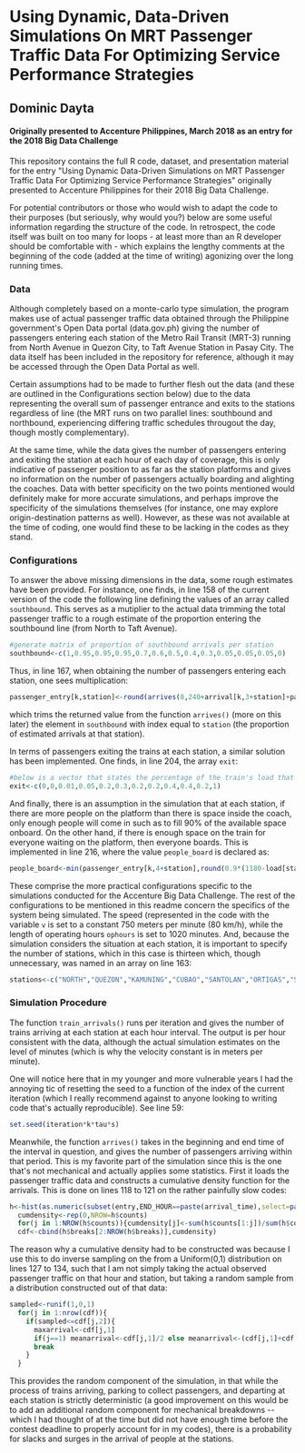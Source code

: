 # Using Dynamic, Data-Driven Simulations On MRT Passenger Traffic Data For Optimizing Service Performance Strategies
## Dominic Dayta
#### Originally presented to Accenture Philippines, March 2018 as an entry for the 2018 Big Data Challenge

This repository contains the full R code, dataset, and presentation material for the entry "Using Dynamic Data-Driven Simulations on MRT Passenger Traffic Data For Optimizing Service Performance Strategies" originally presented to Accenture Philippines for their 2018 Big Data Challenge.

For potential contributors or those who would wish to adapt the code to their purposes (but seriously, why would you?) below are some useful information regarding the structure of the code. In retrospect, the code itself was built on too many for loops - at least more than an R developer should be comfortable with - which explains the lengthy comments at the beginning of the code (added at the time of writing) agonizing over the long running times.

### Data

Although completely based on a monte-carlo type simulation, the program makes use of actual passenger traffic data obtained through the Philippine government's Open Data portal (data.gov.ph) giving the number of passengers entering each station of the Metro Rail Transit (MRT-3) running from North Avenue in Quezon City, to Taft Avenue Station in Pasay City. The data itself has been included in the repository for reference, although it may be accessed through the Open Data Portal as well.

Certain assumptions had to be made to further flesh out the data (and these are outlined in the Configurations section below) due to the data representing the overall sum of passenger entrance and exits to the stations regardless of line (the MRT runs on two parallel lines: southbound and northbound, experiencing differing traffic schedules througout the day, though mostly complementary).

At the same time, while the data gives the number of passengers entering and exiting the station at each hour of each day of coverage, this is only indicative of passenger position to as far as the station platforms and gives no information on the number of passengers actually boarding and alighting the coaches. Data with better specificity on the two points mentioned would definitely make for more accurate simulations, and perhaps improve the specificity of the simulations themselves (for instance, one may explore origin-destination patterns as well). However, as these was not available at the time of coding, one would find these to be lacking in the codes as they stand.

### Configurations

To answer the above missing dimensions in the data, some rough estimates have been provided. For instance, one finds, in line 158 of the current version of the code the following line defining the values of an array called `southbound`. This serves as a mutiplier to the actual data trimming the total passenger traffic to a rough estimate of the proportion entering the southbound line (from North to Taft Avenue). 

```r
#generate matrix of proportion of southbound arrivals per station
southbound<-c(1,0.95,0.95,0.95,0.7,0.6,0.5,0.4,0.3,0.05,0.05,0.05,0)
```

Thus, in line 167, when obtaining the number of passengers entering each station, one sees multiplication:

```r
passenger_entry[k,station]<-round(arrives(0,240+arrival[k,3+station]+parking,stations[station],2014,iterate)*southbound[station],digits=0)
```
which trims the returned value from the function `arrives()` (more on this later) the element in `southbound` with index equal to `station` (the proportion of estimated arrivals at that station).

In terms of passengers exiting the trains at each station, a similar solution has been implemented. One finds, in line 204, the array `exit`:

```r
#below is a vector that states the percentage of the train's load that will exit at a given station
exit<-c(0,0,0.01,0.05,0.2,0.3,0.2,0.2,0.4,0.4,0.2,1)
```

And finally, there is an assumption in the simulation that at each station, if there are more people on the platform than there is space inside the coach, only enough people will come in such as to fill 90% of the available space onboard. On the other hand, if there is enough space on the train for everyone waiting on the platform, then everyone boards. This is implemented in line 216, where the value `people_board` is declared as:

```r
people_board<-min(passenger_entry[k,4+station],round(0.9*(1180-load[station]),digits=0))
```

These comprise the more practical configurations specific to the simulations conducted for the Accenture Big Data Challenge. The rest of the configurations to be mentioned in this readme concern the specifics of the system being simulated. The speed (represented in the code with the variable `v` is set to a constant 750 meters per minute (80 km/h), while the length of operating hours `ophours` is set to 1020 minutes. And, because the simulation considers the situation at each station, it is important to specify the number of stations, which in this case is thirteen which, though unnecessary, was named in an array on line 163:

```r
stations<-c("NORTH","QUEZON","KAMUNING","CUBAO","SANTOLAN","ORTIGAS","SHAW","BONI","GUADALUPE","BUENDIA","AYALA","MAGALLANES","TAFT")
```

### Simulation Procedure

The function `train_arrivals()` runs per iteration and gives the number of trains arriving at each station at each hour interval. The output is per hour consistent with the data, although the actual simulation estimates on the level of minutes (which is why the velocity constant is in meters per minute).

One will notice here that in my younger and more vulnerable years I had the annoying tic of resetting the seed to a function of the index of the current iteration (which I really recommend against to anyone looking to writing code that's actually reproducible). See line 59:

```r
set.seed(iteration*k*tau*s)
```

Meanwhile, the function `arrives()` takes in the beginning and end time of the interval in question, and gives the number of passengers arriving within that period. This is my favorite part of the simulation since this is the one that's not mechanical and actually applies some statistics. First it loads the passenger traffic data and constructs a cumulative density function for the arrivals. This is done on lines 118 to 121 on the rather painfully slow codes:

```r
h<-hist(as.numeric(subset(entry,END_HOUR==paste(arrival_time),select=paste(station))[[1]]),main=paste("Distribution of Arrivals, ",station,sep=""),xlab="Number of Arrivals",freq=FALSE)
  cumdensity<-rep(0,NROW=h$counts)
  for(j in 1:NROW(h$counts)){cumdensity[j]<-sum(h$counts[1:j])/sum(h$counts)}
  cdf<-cbind(h$breaks[2:NROW(h$breaks)],cumdensity)
```

The reason why a cumulative density had to be constructed was because I use this to do inverse sampling on the from a Uniform(0,1) distribution on lines 127 to 134, such that I am not simply taking the actual observed passenger traffic on that hour and station, but taking a random sample from a distribution constructed out of that data:

```r
sampled<-runif(1,0,1)
  for(j in 1:nrow(cdf)){
    if(sampled<=cdf[j,2]){
      maxarrival<-cdf[j,1]
      if(j==1) meanarrival<-cdf[j,1]/2 else meanarrival<-(cdf[j,1]+cdf[j-1,1])/2 
      break
    }  
  }
```

This provides the random component of the simulation, in that while the process of trains arriving, parking to collect passengers, and departing at each station is strictly deterministic (a good improvement on this would be to add an additional random component for mechanical breakdowns -- which I had thought of at the time but did not have enough time before the contest deadline to properly account for in my codes), there is a probability for slacks and surges in the arrival of people at the stations.

